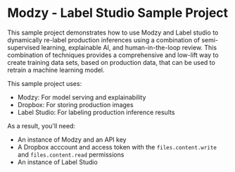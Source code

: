 # Modzy - Label Studio Sample Project
This sample project demonstrates how to use Modzy and Label studio to dynamically re-label production inferences using a combination of semi-supervised learning, explainable AI, and human-in-the-loop review. This combination of techniques provides a comprehensive and low-lift way to create training data sets, based on production data, that can be used to retrain a machine learning model.

This sample project uses:
* Modzy: For model serving and explainability
* Dropbox: For storing production images
* Label Studio: For labeling production inference results

As a result, you'll need:
* An instance of Modzy and an API key
* A Dropbox acccount and access token with the `files.content.write` and `files.content.read` permissions
* An instance of Label Studio